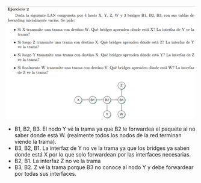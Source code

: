 ![](enunciado.png)

- B1, B2, B3. El nodo Y vé la trama ya que B2 le forwardea el paquete al no saber donde está W. (realmente todos los nodos de la red terminan viendo la trama).
- B3, B2, B1. La interfaz de Y no ve la trama ya que los bridges ya saben donde está X por lo que solo forwardean por las interfaces necesarias.
- B2, B1. La interfaz Z no ve la trama
- B3, B2. Z vé la trama porque B3 no conoce al nodo Y y debe forwardear por todas sus interfaces.